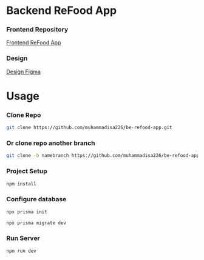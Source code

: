 # Backend ReFood App

### Frontend Repository

[Frontend ReFood App](https://github.com/muhammadisa226/fe-refood-app)

### Design

[Design Figma]()

# Usage

### Clone Repo

```sh
git clone https://github.com/muhammadisa226/be-refood-app.git
```

### Or clone repo another branch

```sh
git clone -b namebranch https://github.com/muhammadisa226/be-refood-app.git
```

### Project Setup

```sh
npm install
```

### Configure database

```sh
npx prisma init
```

```sh
npx prisma migrate dev
```

### Run Server

```sh
npm run dev
```
